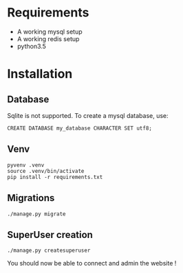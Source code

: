 # Requirements
- A working mysql setup
- A working redis setup
- python3.5

# Installation
## Database

Sqlite is not supported.
To create a mysql database, use:
```
CREATE DATABASE my_database CHARACTER SET utf8;
```


## Venv
```
pyvenv .venv
source .venv/bin/activate
pip install -r requirements.txt
```

## Migrations
```
./manage.py migrate
```

## SuperUser creation
```
./manage.py createsuperuser
```

You should now be able to connect and admin the website !
